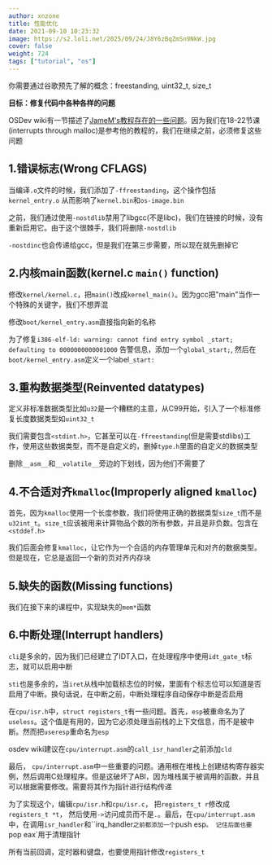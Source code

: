 ```yaml
---
author: xnzone 
title: 性能优化
date: 2021-09-10 10:23:32
image: https://s2.loli.net/2025/09/24/J8Y6zBqZmSn9NkW.jpg
cover: false
weight: 724
tags: ["tutorial", "os"]
---
```


你需要通过谷歌预先了解的概念：freestanding, uint32_t, size_t

**目标：修复代码中各种各样的问题**

OSDev wiki有一节描述了[JameM's教程存在的一些问题](http://wiki.osdev.org/James_Molloy's_Tutorial_Known_Bugs)。因为我们在18-22节课(interrupts through malloc)是参考他的教程的，我们在继续之前，必须修复这些问题

## 1.错误标志(Wrong CFLAGS)

当编译`.o`文件的时候，我们添加了`-ffreestanding`，这个操作包括`kernel_entry.o` 从而影响了`kernel.bin`和`os-image.bin`

之前，我们通过使用`-nostdlib`禁用了libgcc(不是libc)，我们在链接的时候，没有重新启用它。由于这个很棘手，我们将删除`-nostdlib`

`-nostdinc`也会传递给gcc，但是我们在第三步需要，所以现在就先删掉它

## 2.内核main函数(kernel.c `main()` function)

修改`kernel/kernel.c`，把`main()`改成`kernel_main()`。因为gcc把"main"当作一个特殊的关键字，我们不想弄混

修改`boot/kernel_entry.asm`直接指向新的名称

为了修复`i386-elf-ld: warning: cannot find entry symbol _start; defaulting to 0000000000001000` 告警信息，添加一个`global_start;`, 然后在`boot/kernel_entry.asm`定义一个label`_start:`

## 3.重构数据类型(Reinvented datatypes)

定义非标准数据类型比如`u32`是一个糟糕的主意，从C99开始，引入了一个标准修复长度数据类型如`uint32_t`

我们需要包含`<stdint.h>`，它甚至可以在`-ffreestanding`(但是需要stdlibs)工作，使用这些数据类型，而不是自定义的，删掉`type.h`里面的自定义的数据类型

删除`__asm__`和`__volatile__`旁边的下划线，因为他们不需要了

## 4.不合适对齐`kmalloc`(Improperly aligned `kmalloc`)

首先，因为`kmalloc`使用一个长度参数，我们将使用正确的数据类型`size_t`而不是`u32int_t`。`size_t`应该被用来计算物品个数的所有参数，并且是非负数。包含在`<stddef.h>`

我们后面会修复`kmalloc`，让它作为一个合适的内存管理单元和对齐的数据类型。但是现在，它总是返回一个新的页对齐内存块

## 5.缺失的函数(Missing functions)

我们在接下来的课程中，实现缺失的`mem*`函数

## 6.中断处理(Interrupt handlers)

`cli`是多余的，因为我们已经建立了IDT入口，在处理程序中使用`idt_gate_t`标志，就可以启用中断

`sti`也是多余的，当`iret`从栈中加载标志位的时候，里面有个标志位可以知道是否启用了中断。换句话说，在中断之前，中断处理程序自动保存中断是否启用

在`cpu/isr.h`中，`struct registers_t`有一些问题。首先，`esp`被重命名为了`useless`。这个值是有用的，因为它必须处理当前栈的上下文信息，而不是被中断。然而把`useresp`重命名为`esp`

osdev wiki建议在`cpu/interrupt.asm`的`call_isr_handler`之前添加`cld`

最后， `cpu/interrupt.asm`中一些重要的问题。通用根在堆栈上创建结构寄存器实例，然后调用C处理程序。但是这破坏了ABI，因为堆栈属于被调用的函数，并且可以根据需要修改。需要将其作为指针进行结构传递

为了实现这个，编辑`cpu/isr.h`和`cpu/isr.c`， 把`registers_t r`修改成`registers_t *t`， 然后使用`->`访问成员而不是`.`。最后，在`cpu/interrupt.asm`中，在调用`isr_handler`和``irq_handler`之前都添加一个`push esp`。 记住后面也要`pop eax`用于清理指针

所有当前回调，定时器和键盘，也要使用指针修改`registers_t`